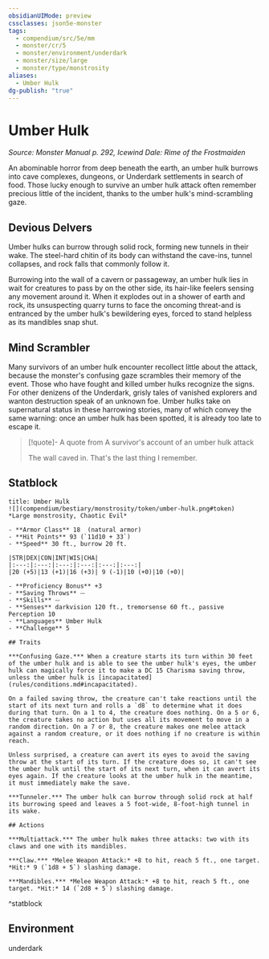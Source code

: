 ```yaml
---
obsidianUIMode: preview
cssclasses: json5e-monster
tags:
  - compendium/src/5e/mm
  - monster/cr/5
  - monster/environment/underdark
  - monster/size/large
  - monster/type/monstrosity
aliases:
  - Umber Hulk
dg-publish: "true"
---
```

# Umber Hulk
*Source: Monster Manual p. 292, Icewind Dale: Rime of the Frostmaiden*  

An abominable horror from deep beneath the earth, an umber hulk burrows into cave complexes, dungeons, or Underdark settlements in search of food. Those lucky enough to survive an umber hulk attack often remember precious little of the incident, thanks to the umber hulk's mind-scrambling gaze.

## Devious Delvers

Umber hulks can burrow through solid rock, forming new tunnels in their wake. The steel-hard chitin of its body can withstand the cave-ins, tunnel collapses, and rock falls that commonly follow it.

Burrowing into the wall of a cavern or passageway, an umber hulk lies in wait for creatures to pass by on the other side, its hair-like feelers sensing any movement around it. When it explodes out in a shower of earth and rock, its unsuspecting quarry turns to face the oncoming threat-and is entranced by the umber hulk's bewildering eyes, forced to stand helpless as its mandibles snap shut.

## Mind Scrambler

Many survivors of an umber hulk encounter recollect little about the attack, because the monster's confusing gaze scrambles their memory of the event. Those who have fought and killed umber hulks recognize the signs. For other denizens of the Underdark, grisly tales of vanished explorers and wanton destruction speak of an unknown foe. Umber hulks take on supernatural status in these harrowing stories, many of which convey the same warning: once an umber hulk has been spotted, it is already too late to escape it.

> [!quote]- A quote from A survivor's account of an umber hulk attack  
> 
> The wall caved in. That's the last thing I remember.


## Statblock

```ad-statblock
title: Umber Hulk
![](compendium/bestiary/monstrosity/token/umber-hulk.png#token)
*Large monstrosity, Chaotic Evil*

- **Armor Class** 18  (natural armor)
- **Hit Points** 93 (`11d10 + 33`)
- **Speed** 30 ft., burrow 20 ft.

|STR|DEX|CON|INT|WIS|CHA|
|:---:|:---:|:---:|:---:|:---:|:---:|
|20 (+5)|13 (+1)|16 (+3)| 9 (-1)|10 (+0)|10 (+0)|

- **Proficiency Bonus** +3
- **Saving Throws** ⏤
- **Skills** ⏤
- **Senses** darkvision 120 ft., tremorsense 60 ft., passive Perception 10
- **Languages** Umber Hulk
- **Challenge** 5

## Traits

***Confusing Gaze.*** When a creature starts its turn within 30 feet of the umber hulk and is able to see the umber hulk's eyes, the umber hulk can magically force it to make a DC 15 Charisma saving throw, unless the umber hulk is [incapacitated](rules/conditions.md#incapacitated).

On a failed saving throw, the creature can't take reactions until the start of its next turn and rolls a `d8` to determine what it does during that turn. On a 1 to 4, the creature does nothing. On a 5 or 6, the creature takes no action but uses all its movement to move in a random direction. On a 7 or 8, the creature makes one melee attack against a random creature, or it does nothing if no creature is within reach.

Unless surprised, a creature can avert its eyes to avoid the saving throw at the start of its turn. If the creature does so, it can't see the umber hulk until the start of its next turn, when it can avert its eyes again. If the creature looks at the umber hulk in the meantime, it must immediately make the save.

***Tunneler.*** The umber hulk can burrow through solid rock at half its burrowing speed and leaves a 5 foot-wide, 8-foot-high tunnel in its wake.

## Actions

***Multiattack.*** The umber hulk makes three attacks: two with its claws and one with its mandibles.

***Claw.*** *Melee Weapon Attack:* +8 to hit, reach 5 ft., one target. *Hit:* 9 (`1d8 + 5`) slashing damage.

***Mandibles.*** *Melee Weapon Attack:* +8 to hit, reach 5 ft., one target. *Hit:* 14 (`2d8 + 5`) slashing damage.
```
^statblock

## Environment

underdark